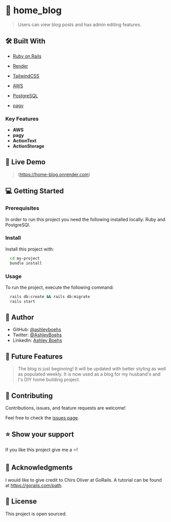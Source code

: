 <!-- PROJECT DESCRIPTION -->

# 📖 home_blog <a name="about-project"></a>

> Users can view blog posts and has admin editing features.

## 🛠 Built With <a name="built-with"></a>

<ul>
    <li><a href="https://rubyonrails.org/">Ruby on Rails</a></li>
  </ul>

<ul>
    <li><a href="https://render.com/">Render</a></li>
  </ul>
 
  <ul>
    <li><a href="https://tailwindcss.com/">TailwindCSS</a></li>
  </ul>

  <ul>
    <li><a href="https://www.googleadservices.com/pagead/aclk?sa=L&ai=DChcSEwj5-Jrvr9qBAxWtU38AHQHuDBUYABAAGgJvYQ&ae=2&gclid=CjwKCAjw9-6oBhBaEiwAHv1QvAROKFSb_dH3vRh22CkhPsJHwkRlJdtxPXULE-h069wNrzALfJwPUxoCcHUQAvD_BwE&ohost=www.google.com&cid=CAESVuD2pugsCaLNFcyl3FYTDOZp83tYZew5Dsvn7hBJjpUdVTDQwC1923iNYvuluPWIGnHLAdPRjuzgInAOXSuv4Jkc72b4nyxcyBmfy4dT6yNS2kItjVP_&sig=AOD64_31b6w5NVasqPKTaHIFBh6sOKKh9g&q&adurl&ved=2ahUKEwiYyZLvr9qBAxU8m2oFHbX_CP0Q0Qx6BAgLEAE&nis=8&dct=1">AWS</a></li>
  </ul>

  <ul>
    <li><a href="https://www.postgresql.org/">PostgreSQL</a></li>
  </ul>

  <ul>
    <li><a href="https://github.com/ddnexus/pagy">pagy</a></li>
  </ul>

  





<!-- Features -->

### Key Features <a name="key-features"></a>

- **AWS**
- **pagy**
- **ActionText**
- **ActionStorage**



<!-- LIVE DEMO -->

## 🚀 Live Demo <a name="live-demo"></a>

> (https://home-blog.onrender.com)


<!-- GETTING STARTED -->

## 💻 Getting Started <a name="getting-started"></a>


### Prerequisites

In order to run this project you need the following installed locally:
Ruby and
PostgreSQl.

### Install

Install this project with:


```sh
  cd my-project
  bundle install
```


### Usage

To run the project, execute the following command:

```sh
  rails db:create && rails db:migrate
  rails start
```


<!-- AUTHORS -->

## 👥 Author <a name="authors"></a>


- GitHub: [@ashleyboehs](https://github.com/ashleyboehs)
- Twitter: [@AshleyBoehs](https://twitter.com/AshleyBoehs)
- LinkedIn: [Ashley Boehs](https://linkedin.com/in/ashleyboehs)

<!-- FUTURE FEATURES -->

## 🔭 Future Features <a name="future-features"></a>

> The blog is just beginning! It will be updated with better styling as well as populated weekly. It is now used as a blog for my husband's and I's DIY home building project.

<!-- CONTRIBUTING -->

## 🤝 Contributing <a name="contributing"></a>

Contributions, issues, and feature requests are welcome!

Feel free to check the [issues page](https://github.com/ashleyboehs/Scheduled-tweets/issues).


<!-- SUPPORT -->

## ⭐️ Show your support <a name="support"></a>

If you like this project give me a ⭐️!

<!-- ACKNOWLEDGEMENTS -->

## 🙏 Acknowledgments <a name="acknowledgements"></a>


I would like to give credit to Chirs Oliver at GoRails. A tutorial can be found at https://gorails.com/path.





## 📝 License <a name="license"></a>

This project is open sourced.
